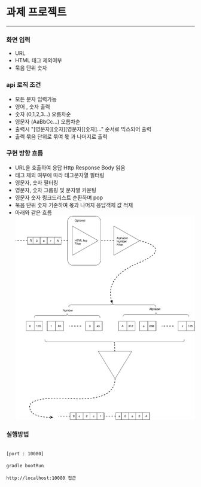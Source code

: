 # 과제 프로젝트

--- 

### 화면 입력
- URL
- HTML 태그 제외여부 
- 묶음 단위 숫자

### api 로직 조건
- 모든 문자 입력가능
- 영어 , 숫자 출력
- 숫자 (0,1,2,3...) 오름차순
- 영문자 (AaBbCc...) 오름차순
- 출력시 "[영문자][숫자][영문자][숫자]..." 순서로 믹스되어 출력
- 출력 묶음 단위로 묶여 몫 과 나머지로 출력


### 구현 방향 흐름
- URL을 호출하여 응답 Http Response Body 읽음
- 태그 제외 여부에 따라 태그문자열 필터링
- 영문자, 숫자 필터링
- 영문자, 숫자 그룹핑 및 문자별 카운팅
- 영문자 숫자 링크드리스트 순환하며 pop
- 묶음 단위 숫자 기준하여 몫과 나머지 응답객체 값 적재
- 아래와 같은 흐름
![flow](https://github.com/circlee/wmp-test/blob/master/flow.png?raw=true)



### 실행방법
~~~

[port : 10080]

gradle bootRun

http://localhost:10080 접근
~~~

